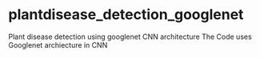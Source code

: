 # plantdisease_detection_googlenet
Plant disease detection using googlenet CNN architecture 
The Code uses Googlenet archiecture in CNN 
